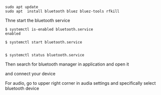 ```
sudo apt update
sudo apt  install bluetooth bluez bluez-tools rfkill
```



Thne start the bluetooth service 

```
$ systemctl is-enabled bluetooth.service 
enabled

$ systemctl start bluetooth.service


$ systemctl status bluetooth.service

```


Then search for bluetooth manager in application and open it



and connect your device




For audio, go to upper right corner in audia settings and specifically select bluetooth device



